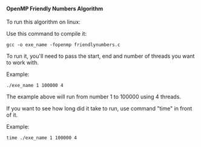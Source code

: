 #### OpenMP Friendly Numbers Algorithm

To run this algorithm on linux: 

Use this command to compile it:

    gcc -o exe_name -fopenmp friendlynumbers.c

To run it, you'll need to pass the start, end and number of threads you want to work with.

Example:

    ./exe_name 1 100000 4

The example above will run from number 1 to 100000 using 4 threads.

If you want to see how long did it take to run, use command "time" in front of it.

Example:

    time ./exe_name 1 100000 4
